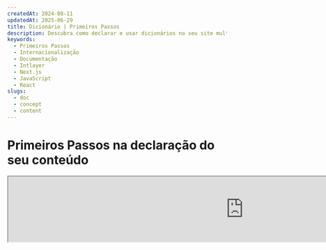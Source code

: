 ```yaml
---
createdAt: 2024-08-11
updatedAt: 2025-06-29
title: Dicionário | Primeiros Passos
description: Descubra como declarar e usar dicionários no seu site multilíngue. Siga os passos nesta documentação online para configurar seu projeto em poucos minutos.
keywords:
  - Primeiros Passos
  - Internacionalização
  - Documentação
  - Intlayer
  - Next.js
  - JavaScript
  - React
slugs:
  - doc
  - concept
  - content
---
```


# Primeiros Passos na declaração do seu conteúdo

<iframe title="i18n, Markdown, JSON… uma única solução para gerenciar tudo | Intlayer" class="m-auto aspect-[16/9] w-full overflow-hidden rounded-lg border-0" allow="autoplay; gyroscope;" loading="lazy" width="1080" height="auto" src="https://www.youtube.com/embed/1VHgSY_j9_I?autoplay=0&amp;origin=http://intlayer.org&amp;controls=0&amp;rel=1"/>

## Extensões de arquivos

Por padrão, o Intlayer monitora todos os arquivos com as seguintes extensões para declarações de conteúdo:

- `.content.json`
- `.content.ts`
- `.content.tsx`
- `.content.js`
- `.content.jsx`
- `.content.mjs`
- `.content.mjx`
- `.content.cjs`
- `.content.cjx`

A aplicação irá buscar arquivos que correspondam ao padrão glob `./src/**/*.content.{json,ts,tsx,js,jsx,mjs,mjx,cjs,cjx}` por padrão.

Essas extensões padrão são adequadas para a maioria das aplicações. No entanto, se você tiver requisitos específicos, consulte o [guia de personalização de extensões de conteúdo](https://github.com/aymericzip/intlayer/blob/main/docs/docs/pt/configuration.md#content-configuration) para instruções sobre como gerenciá-las.

Para uma lista completa de opções de configuração, visite a documentação de configuração.

## Declare Seu Conteúdo

Crie e gerencie seus dicionários:

```tsx fileName="src/example.content.tsx" contentDeclarationFormat="typescript"
import { type ReactNode } from "react";
import {
  t,
  enu,
  cond,
  nest,
  md,
  insert,
  file,
  type Dictionary,
} from "intlayer";

interface Content {
  imbricatedContent: {
    imbricatedContent2: {
      stringContent: string;
      numberContent: number;
      booleanContent: boolean;
      javaScriptContent: string;
    };
  };
  multilingualContent: string;
  quantityContent: string;
  conditionalContent: string;
  markdownContent: never;
  externalContent: string;
  insertionContent: string;
  nestedContent: string;
  fileContent: string;
  jsxContent: ReactNode;
}

export default {
  key: "page",
  content: {
    imbricatedContent: {
      imbricatedContent2: {
        stringContent: "Olá Mundo",
        numberContent: 123,
        booleanContent: true,
        javaScriptContent: `${process.env.NODE_ENV}`,
      },
    },
    multilingualContent: t({
      en: "English content",
      "en-GB": "English content (UK)",
      fr: "Conteúdo em francês",
      es: "Conteúdo em espanhol",
    }),
    quantityContent: enu({
      "<-1": "Menos que menos um carro",
      "-1": "Menos um carro",
      "0": "Nenhum carro",
      "1": "Um carro",
      ">5": "Alguns carros",
      ">19": "Muitos carros",
    }),
    conditionalContent: cond({
      true: "Validação está ativada",
      false: "Validação está desativada",
    }),
    insertionContent: insert("Olá {{name}}!"),
    nestedContent: nest(
      "navbar", // A chave do dicionário para aninhar
      "login.button" // [Opcional] O caminho para o conteúdo a ser aninhado
    ),
    fileContent: file("./path/to/file.txt"),
    externalContent: fetch("https://example.com").then((res) => res.json()),
    markdownContent: md("# Exemplo de Markdown"),

    /*
     * Disponível apenas usando `react-intlayer` ou `next-intlayer`
     */
    jsxContent: <h1>Meu título</h1>,
  },
} satisfies Dictionary<Content>; // [opcional] Dictionary é genérico e permite reforçar a formatação do seu dicionário
```

```javascript fileName="src/example.content.mjx" contentDeclarationFormat="esm"
import { t, enu, cond, nest, md, insert, file } from "intlayer";

/** @type {import('intlayer').Dictionary} */
export default {
  key: "page",
  content: {
    imbricatedContent: {
      imbricatedContent2: {
        stringContent: "Olá Mundo",
        numberContent: 123,
        booleanContent: true,
        javaScriptContent: `${process.env.NODE_ENV}`,
      },
      imbricatedArray: [1, 2, 3],
    },
    multilingualContent: t({
      en: "English content",
      "en-GB": "English content (UK)",
      fr: "French content",
      es: "Spanish content",
    }),
    quantityContent: enu({
      "<-1": "Menos que menos um carro",
      "-1": "Menos um carro",
      "0": "Nenhum carro",
      "1": "Um carro",
      ">5": "Alguns carros",
      ">19": "Muitos carros",
    }),
    conditionalContent: cond({
      true: "Validação está ativada",
      false: "Validação está desativada",
    }),
    insertionContent: insert("Olá {{name}}!"),
    nestedContent: nest(
      "navbar", // A chave do dicionário para aninhar
      "login.button" // [Opcional] O caminho para o conteúdo a ser aninhado
    ),
    markdownContent: md("# Exemplo de Markdown"),
    fileContent: file("./path/to/file.txt"),
    externalContent: fetch("https://example.com").then((res) => res.json())

    // Disponível apenas usando `react-intlayer` ou `next-intlayer`
    jsxContent: <h1>Meu título</h1>,
  },
};
```

```javascript fileName="src/example.content.cjx" contentDeclarationFormat="commonjs"
const { t, enu, cond, nest, md, insert, file } = require("intlayer");

/** @type {import('intlayer').Dictionary} */
module.exports = {
  key: "page",
  content: {
    imbricatedContent: {
      imbricatedContent2: {
        stringContent: "Olá Mundo",
        numberContent: 123,
        booleanContent: true,
        javaScriptContent: `${process.env.NODE_ENV}`,
      },
      imbricatedArray: [1, 2, 3],
    },
    multilingualContent: t({
      pt: "Conteúdo em português",
      en: "English content",
      "en-GB": "English content (UK)",
      fr: "French content",
      es: "Spanish content",
    }),
    quantityContent: enu({
      "<-1": "Menos que menos um carro",
      "-1": "Menos um carro",
      "0": "Nenhum carro",
      "1": "Um carro",
      ">5": "Alguns carros",
      ">19": "Muitos carros",
    }),
    conditionalContent: cond({
      true: "Validação está ativada",
      false: "Validação está desativada",
    }),
    insertionContent: insert("Olá {{name}}!"),
    nestedContent: nest(
      "navbar", // A chave do dicionário para aninhar
      "login.button" // [Opcional] O caminho para o conteúdo a ser aninhado
    ),
    markdownContent: md("# Exemplo de Markdown"),
    fileContent: file("./path/to/file.txt"),
    externalContent: fetch("https://example.com").then((res) => res.json())

    // Disponível apenas usando `react-intlayer` ou `next-intlayer`
    jsxContent: <h1>Meu título</h1>,
  },
};
```

```json5 fileName="src/example.content.json"  contentDeclarationFormat="json"
{
  "$schema": "https://intlayer.org/schema.json",
  "key": "page",
  "content": {
    "imbricatedContent": {
      "imbricatedContent2": {
        "stringContent": "Olá Mundo",
        "numberContent": 123,
        "booleanContent": true,
      },
      "imbricatedArray": [1, 2, 3],
    },
    "multilingualContent": {
      "nodeType": "translation",
      "translation": {
        "en": "English content",
        "en-GB": "English content (UK)",
        "fr": "French content",
        "es": "Spanish content",
      },
    },
    "quantityContent": {
      "nodeType": "enumeration",
      "enumeration": {
        "0": "Nenhum carro",
        "1": "Um carro",
        "<-1": "Menos que menos um carro",
        "-1": "Menos um carro",
        ">5": "Alguns carros",
        ">19": "Muitos carros",
      },
    },
    "conditionalContent": {
      "nodeType": "condition",
      "condition": {
        "true": "Validação está ativada",
        "false": "Validação está desativada",
      },
    },
    "insertionContent": {
      "nodeType": "insertion",
      "insertion": "Olá {{name}}!",
    },
    "nestedContent": {
      "nodeType": "nested",
      "nested": { "dictionaryKey": "app" },
    },
    "markdownContent": {
      "nodeType": "markdown",
      "markdown": "# Exemplo de Markdown",
    },
    "fileContent": {
      "nodeType": "file",
      "file": "./path/to/file.txt",
    },
    "jsxContent": {
      "type": "h1",
      "key": null,
      "ref": null,
      "props": {
        "children": ["Meu título"],
      },
    },
  },
}
```

## Imbricação de funções

Você pode, sem problema, imbricar funções dentro de outras.

Exemplo:

```javascript fileName="src/example.content.tsx" contentDeclarationFormat="typescript"
import { t, enu, cond, nest, md, type Dictionary } from "intlayer";

const getName = async () => "John Doe";

export default {
  key: "page",
  content: {
    // `getIntlayer('page','en').hiMessage` retorna `['Hi', ' ', 'John Doe']`
    hiMessage: [
      t({
        en: "Hi",
        fr: "Salut",
        es: "Hola",
      }),
      " ",
      getName(),
    ],
    // Conteúdo composto imbricando condição, enumeração e conteúdo multilíngue
    // `getIntlayer('page','en').advancedContent(true)(10)` retorna 'Multiple items found'
    advancedContent: cond({
      true: enu({
        "0": t({
          en: "No items found",
          fr: "Aucun article trouvé",
          es: "No se encontraron artículos",
        }),
        "1": t({
          en: "One item found",
          fr: "Un article trouvé",
          es: "Se encontró un artículo",
        }),
        ">1": t({
          en: "Multiple items found",
          fr: "Plusieurs articles trouvés",
          es: "Se encontraron múltiples artículos",
        }),
      }),
      false: t({
        en: "No valid data available",
        fr: "Aucune donnée valide disponible",
        es: "No hay datos válidos disponibles",
      }),
    }),
  },
} satisfies Dictionary;
```

```javascript fileName="src/example.content.mjx" contentDeclarationFormat="esm"
import { t, enu, cond, nest, md } from "intlayer";

const getName = async () => "John Doe";

/** @type {import('intlayer').Dictionary} */
export default {
  key: "page",
  content: {
    // `getIntlayer('page','en').hiMessage` retorna `['Hi', ' ', 'John Doe']`
    hiMessage: [
      t({
        en: "Hi",
        fr: "Salut",
        es: "Hola",
      }),
      " ",
      getName(),
    ],
    // Conteúdo composto imbricando condição, enumeração e conteúdo multilíngue
    // `getIntlayer('page','en').advancedContent(true)(10)` retorna 'Multiple items found'
    advancedContent: cond({
      true: enu({
        "0": t({
          en: "No items found",
          fr: "Aucun article trouvé",
          es: "No se encontraron artículos",
        }),
        "1": t({
          en: "One item found",
          fr: "Un article trouvé",
          es: "Se encontró un artículo",
        }),
        ">1": t({
          en: "Multiple items found",
          fr: "Plusieurs articles trouvés",
          es: "Se encontraron múltiples artículos",
        }),
      }),
      false: t({
        en: "No valid data available",
        fr: "Aucune donnée valide disponible",
        es: "No hay datos válidos disponibles",
      }),
    }),
  },
};
```

```javascript fileName="src/example.content.cjx" contentDeclarationFormat="commonjs"
const { t, enu, cond, nest, md } = require("intlayer");

const getName = async () => "John Doe";

/** @type {import('intlayer').Dictionary} */
module.exports = {
  key: "page",
  content: {
    // `getIntlayer('page','en').hiMessage` retorna `['Hi', ' ', 'John Doe']`
    hiMessage: [
      t({
        en: "Hi",
        fr: "Salut",
        es: "Hola",
      }),
      " ",
      getName(),
    ],
    // Conteúdo composto imbricando condição, enumeração e conteúdo multilíngue
    // `getIntlayer('page','en').advancedContent(true)(10) retorna 'Multiple items found'`
    advancedContent: cond({
      true: enu({
        "0": t({
          en: "No items found",
          fr: "Aucun article trouvé",
          es: "No se encontraron artículos",
        }),
        "1": t({
          en: "One item found",
          fr: "Un article trouvé",
          es: "Se encontró un artículo",
        }),
        ">1": t({
          en: "Multiple items found",
          fr: "Plusieurs articles trouvés",
          es: "Se encontraron múltiples artículos",
        }),
      }),
      false: t({
        en: "No valid data available",
        fr: "Aucune donnée valide disponible",
        es: "No hay datos válidos disponibles",
      }),
    }),
  },
};
```

```json5 fileName="src/example.content.json"  contentDeclarationFormat="json"
{
  "$schema": "https://intlayer.org/schema.json",
  "key": "page",
  "content": {
    "hiMessage": {
      "nodeType": "composite",
      "composite": [
        {
          "nodeType": "translation",
          "translation": {
            en: "Hi",
            fr: "Salut",
            es: "Hola",
          },
        },
        " ",
        "John Doe",
      ],
    },
    "advancedContent": {
      "nodeType": "condition",
      "condition": {
        true: {
          "nodeType": "enumeration",
          "enumeration": {
            "0": {
              "nodeType": "translation",
              "translation": {
                "en": "No items found",
                "fr": "Aucun article trouvé",
                "es": "No se encontraron artículos",
                "pt": "Nenhum item encontrado",
              },
            },
            "1": {
              "nodeType": "translation",
              "translation": {
                "en": "One item found",
                "fr": "Un article trouvé",
                "es": "Se encontró un artículo",
                "pt": "Um item encontrado",
              },
            },
            ">1": {
              "nodeType": "translation",
              "translation": {
                "en": "Multiple items found",
                "fr": "Plusieurs articles trouvés",
                "es": "Se encontraron múltiples artículos",
                "pt": "Vários itens encontrados",
              },
            },
          },
        },
        "false": {
          "nodeType": "translation",
          "translation": {
            "en": "No valid data available",
            "fr": "Aucune donnée valide disponible",
            "es": "No hay datos válidos disponibles",
            "pt": "Nenhum dado válido disponível",
          },
        },
      },
    },
  },
}
```

## Recursos Adicionais

Para mais detalhes sobre o Intlayer, consulte os seguintes recursos:

- [Documentação de Declaração de Conteúdo por Localidade](https://github.com/aymericzip/intlayer/blob/main/docs/docs/pt/dictionary/per_locale_file.md)
- [Documentação de Conteúdo de Tradução](https://github.com/aymericzip/intlayer/blob/main/docs/docs/pt/dictionary/translation.md)
- [Documentação de Conteúdo de Enumeração](https://github.com/aymericzip/intlayer/blob/main/docs/docs/pt/dictionary/enumeration.md)
- [Documentação de Conteúdo de Condição](https://github.com/aymericzip/intlayer/blob/main/docs/docs/pt/dictionary/condition.md)
- [Documentação de Conteúdo de Inserção](https://github.com/aymericzip/intlayer/blob/main/docs/docs/pt/dictionary/insertion.md)
- [Documentação de Conteúdo de Arquivo](https://github.com/aymericzip/intlayer/blob/main/docs/docs/pt/dictionary/file.md)
- [Documentação de Conteúdo de Aninhamento](https://github.com/aymericzip/intlayer/blob/main/docs/docs/pt/dictionary/nesting.md)
- [Documentação de Conteúdo Markdown](https://github.com/aymericzip/intlayer/blob/main/docs/docs/pt/dictionary/markdown.md)
- [Documentação de Conteúdo de Busca por Função](https://github.com/aymericzip/intlayer/blob/main/docs/docs/pt/dictionary/function_fetching.md)

## Histórico do Documento

- 5.5.10 - 2025-06-29: Histórico inicial
